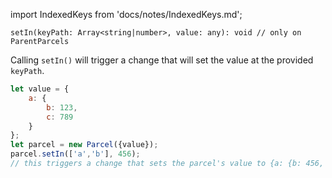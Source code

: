 import IndexedKeys from 'docs/notes/IndexedKeys.md';

```flow
setIn(keyPath: Array<string|number>, value: any): void // only on ParentParcels
```

Calling `setIn()` will trigger a change that will set the value at the provided `keyPath`.

```js
let value = {
    a: {
        b: 123,
        c: 789
    }
};
let parcel = new Parcel({value});
parcel.setIn(['a','b'], 456);
// this triggers a change that sets the parcel's value to {a: {b: 456, c: 789}}
```

<IndexedKeys />
